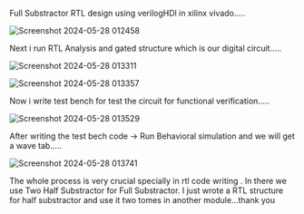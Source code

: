 Full Substractor RTL design using verilogHDl in xilinx vivado.....

![Screenshot 2024-05-28 012458](https://github.com/Digi-soura22/VLSI_4_ME/assets/152212584/0f25ae69-ef88-4cbf-8961-ab058a3512a9)

Next i run RTL Analysis and gated structure which is our digital circuit.....

![Screenshot 2024-05-28 013311](https://github.com/Digi-soura22/VLSI_4_ME/assets/152212584/e75d92fa-c7e8-4983-ae07-19124f0d5672)

![Screenshot 2024-05-28 013357](https://github.com/Digi-soura22/VLSI_4_ME/assets/152212584/58801145-b5e6-4afa-ae99-fd671bfadeba)

Now i write test bench for test the circuit for functional verification.....

![Screenshot 2024-05-28 013529](https://github.com/Digi-soura22/VLSI_4_ME/assets/152212584/73ba93ec-19ae-4a86-a89a-457545bf72fa)

After writing the test bech code -> Run Behavioral simulation and we will get a wave tab.....

![Screenshot 2024-05-28 013741](https://github.com/Digi-soura22/VLSI_4_ME/assets/152212584/e0dfd16a-73f2-4327-ab1c-7892bcae7c21)

The whole process is very crucial specially in rtl code writing . In there we use Two Half Substractor for Full Substractor. I just wrote a RTL structure for half substractor and use it two tomes in another module...thank you
